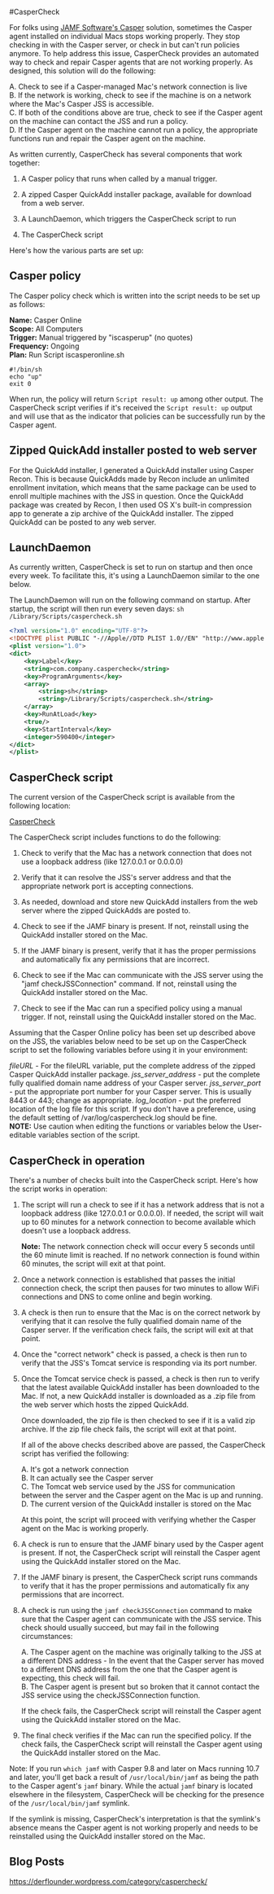 #CasperCheck

For folks using [JAMF Software's Casper](https://www.jamf.com/) solution, sometimes the Casper agent installed on individual Macs stops working properly. They stop checking in with the Casper server, or check in but can't run policies anymore. To help address this issue, CasperCheck provides an automated way to check and repair Casper agents that are not working properly. As designed, this solution will do the following:

A. Check to see if a Casper-managed Mac's network connection is live<br/>
B. If the network is working, check to see if the machine is on a network where the Mac's Casper JSS is accessible.<br/>
C. If both of the conditions above are true, check to see if the Casper agent on the machine can contact the JSS and run a policy.<br/>
D. If the Casper agent on the machine cannot run a policy, the appropriate functions run and repair the Casper agent on the machine.<br/>

As written currently, CasperCheck has several components that work together:

1. A Casper policy that runs when called by a manual trigger.

2. A zipped Casper QuickAdd installer package, available for download from a web server.

3. A LaunchDaemon, which triggers the CasperCheck script to run

4. The CasperCheck script


Here's how the various parts are set up:


## Casper policy

The Casper policy check which is written into the script needs to be set up as follows:

**Name:** Casper Online<br/>
**Scope:** All Computers<br/>
**Trigger:** Manual triggered by "iscasperup" (no quotes)<br/>
**Frequency:** Ongoing<br/>
**Plan:** Run Script iscasperonline.sh<br/>

```
#!/bin/sh
echo "up"
exit 0
```

When run, the policy will return `Script result: up` among other output. The CasperCheck script verifies if it's received the `Script result: up` output and will use that as the indicator that policies can be successfully run by the Casper agent.


## Zipped QuickAdd installer posted to web server

For the QuickAdd installer, I generated a QuickAdd installer using Casper Recon. This is because QuickAdds made by Recon include an unlimited enrollment invitation, which means that the same package can be used to enroll multiple machines with the JSS in question. Once the QuickAdd package was created by Recon, I then used OS X's built-in compression app to generate a zip archive of the QuickAdd installer. The zipped QuickAdd can be posted to any web server.


## LaunchDaemon

As currently written, CasperCheck is set to run on startup and then once every week. To facilitate this, it's using a LaunchDaemon similar to the one below.

The LaunchDaemon will run on the following command on startup. After startup, the script will then run every seven days: `sh /Library/Scripts/caspercheck.sh`

```xml
<?xml version="1.0" encoding="UTF-8"?>
<!DOCTYPE plist PUBLIC "-//Apple//DTD PLIST 1.0//EN" "http://www.apple.com/DTDs/PropertyList-1.0.dtd">
<plist version="1.0">
<dict>
	<key>Label</key>
	<string>com.company.caspercheck</string>
	<key>ProgramArguments</key>
	<array>
		<string>sh</string>
		<string>/Library/Scripts/caspercheck.sh</string>
	</array>
	<key>RunAtLoad</key>
	<true/>
	<key>StartInterval</key>
	<integer>590400</integer>
</dict>
</plist>
```


## CasperCheck script

The current version of the CasperCheck script is available from the following location:

[CasperCheck](https://github.com/rtrouton/CasperCheck/blob/master/script/caspercheck.sh)


The CasperCheck script includes functions to do the following:

1. Check to verify that the Mac has a network connection that does not use a loopback address (like 127.0.0.1 or 0.0.0.0)

2. Verify that it can resolve the JSS's server address and that the appropriate network port is accepting connections.

3. As needed, download and store new QuickAdd installers from the web server where the zipped QuickAdds are posted to.

4. Check to see if the JAMF binary is present. If not, reinstall using the QuickAdd installer stored on the Mac.

5. If the JAMF binary is present, verify that it has the proper permissions and automatically fix any permissions that are incorrect.

6. Check to see if the Mac can communicate with the JSS server using the "jamf checkJSSConnection" command. If not, reinstall using the QuickAdd installer stored on the Mac.

7. Check to see if the Mac can run a specified policy using a manual trigger. If not, reinstall using the QuickAdd installer stored on the Mac.

Assuming that the Casper Online policy has been set up described above on the JSS, the variables below need to be set up on the CasperCheck script to set the following variables before using it in your environment:

*fileURL* - For the fileURL variable, put the complete address of the zipped Casper QuickAdd installer package.
*jss_server_address* - put the complete fully qualified domain name address of your Casper server.
*jss_server_port* - put the appropriate port number for your Casper server. This is usually 8443 or 443; change as appropriate.
*log_location* - put the preferred location of the log file for this script. If you don't have a preference, using the default setting of /var/log/caspercheck.log should be fine.<br/>
**NOTE:** Use caution when editing the functions or variables below the User-editable variables section of the script.


## CasperCheck in operation

There's a number of checks built into the CasperCheck script. Here's how the script works in operation:

1. The script will run a check to see if it has a network address that is not a loopback address (like 127.0.0.1 or 0.0.0.0). If needed, the script will wait up to 60 minutes for a network connection to become available which doesn't use a loopback address.

   **Note:** The network connection check will occur every 5 seconds until the 60 minute limit is reached. If no network connection is found within 60 minutes, the script will exit at that point.

2. Once a network connection is established that passes the initial connection check, the script then pauses for two minutes to allow WiFi connections and DNS to come online and begin working.

3. A check is then run to ensure that the Mac is on the correct network by verifying that it can resolve the fully qualified domain name of the Casper server. If the verification check fails, the script will exit at that point.

4. Once the "correct network" check is passed, a check is then run to verify that the JSS's Tomcat service is responding via its port number.

5. Once the Tomcat service check is passed, a check is then run to verify that the latest available QuickAdd installer has been downloaded to the Mac. If not, a new QuickAdd installer is downloaded as a .zip file from the web server which hosts the zipped QuickAdd.

   Once downloaded, the zip file is then checked to see if it is a valid zip archive. If the zip file check fails, the script will exit at that point.

   If all of the above checks described above are passed, the CasperCheck script has verified the following:

   A. It's got a network connection<br/>
   B. It can actually see the Casper server<br/>
   C. The Tomcat web service used by the JSS for communication between the server and the Casper agent on the Mac is up and running.<br/>
   D. The current version of the QuickAdd installer is stored on the Mac<br/>

   At this point, the script will proceed with verifying whether the Casper agent on the Mac is working properly.

6. A check is run to ensure that the JAMF binary used by the Casper agent is present. If not, the CasperCheck script will reinstall the Casper agent using the QuickAdd installer stored on the Mac.

7. If the JAMF binary is present, the CasperCheck script runs commands to verify that it has the proper permissions and automatically fix any permissions that are incorrect.

8. A check is run using the `jamf checkJSSConnection` command to make sure that the Casper agent can communicate with the JSS service. This check should usually succeed, but may fail in the following circumstances:

   A. The Casper agent on the machine was originally talking to the JSS at a different DNS address - In the event that the Casper server has moved to a different DNS address from the one that the Casper agent is expecting, this check will fail.<br/>
   B. The Casper agent is present but so broken that it cannot contact the JSS service using the checkJSSConnection function.<br/>

   If the check fails, the CasperCheck script will reinstall the Casper agent using the QuickAdd installer stored on the Mac.

9. The final check verifies if the Mac can run the specified policy. If the check fails, the CasperCheck script will reinstall the Casper agent using the QuickAdd installer stored on the Mac.

Note: If you run `which jamf` with Casper 9.8 and later on Macs running 10.7 and later, you'll get back a result of `/usr/local/bin/jamf` as being the path to the Casper agent's `jamf` binary. While the actual `jamf` binary is located elsewhere in the filesystem, CasperCheck will be checking for the presence of the `/usr/local/bin/jamf` symlink.

If the symlink is missing, CasperCheck's interpretation is that the symlink's absence means the Casper agent is not working properly and needs to be reinstalled using the QuickAdd installer stored on the Mac.


Blog Posts
-----------

https://derflounder.wordpress.com/category/caspercheck/

